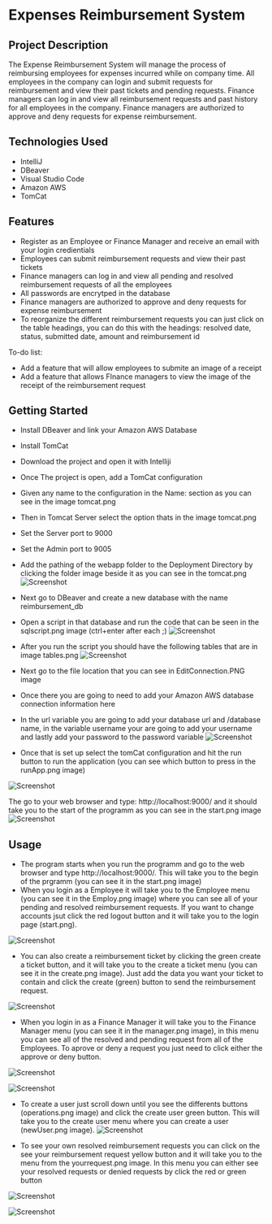 # Expenses Reimbursement System
## Project Description
The Expense Reimbursement System will manage the process of reimbursing employees for expenses incurred while on company time. All employees in the company can login and submit requests for reimbursement and view their past tickets and pending requests. Finance managers can log in and view all reimbursement requests and past history for all employees in the company. Finance managers are authorized to approve and deny requests for expense reimbursement.
## Technologies Used
* IntelliJ
* DBeaver
* Visual Studio Code
* Amazon AWS
* TomCat
## Features
* Register as an Employee or Finance Manager and receive an email with your login credientials
* Employees can submit reimbursement requests and view their past tickets
* Finance managers can log in and view all pending and resolved reimbursement requests of all the employees
* All passwords are encrytped in the database
* Finance managers are authorized to approve and deny requests for expense reimbursement
* To reorganize the different reimbursement requests you can just click on the table headings, you can do this with the headings: resolved date, status, submitted date, amount and reimbursement id

To-do list:
* Add a feature that will allow employees to submite an image of a receipt
* Add a feature that allows FInance managers to view the image of the receipt of the reimbursement request

## Getting Started
* Install DBeaver and link your Amazon AWS Database
* Install TomCat
* Download the project and open it with Intelliji
* Once The project is open, add a TomCat configuration
* Given any name to the configuration in the Name: section as you can see in the image tomcat.png
* Then in Tomcat Server select the option thats in the image tomcat.png
* Set the Server port to 9000
* Set the Admin port to 9005 
* Add the pathing of the webapp folder to the Deployment Directory by clicking the folder image beside it as you can see in the tomcat.png
![Screenshot](tomcat.PNG) 

* Next go to DBeaver and create a new database with the name reimbursement_db
* Open a script in that database and run the code that can be seen in the sqlscript.png image (ctrl+enter after each ;)
![Screenshot](sqlscript.PNG) 

* After you run the script you should have the following tables that are in image tables.png
![Screenshot](tables.PNG) 

* Next go to the file location that you can see in EditConnection.PNG image
* Once there you are going to need to add your Amazon AWS database connection information here
* In the url variable you are going to add your database url and /database name, in the variable username your are going to add your username and lastly add your password to the password variable 
![Screenshot](EditConnection.PNG) 

* Once that is set up select the tomCat configuration and hit the run button to run the application (you can see which button to press in the runApp.png image)

![Screenshot](runApp.PNG) 

The go to your web browser and type: http://localhost:9000/ and it should take you to the start of the programm as you can see in the start.png image
![Screenshot](start.PNG)

## Usage
* The program starts when you run the programm and go to the web browser and type http://localhost:9000/. This will take you to the begin of the prgramm (you can see it in the start.png image)
* When you login as a Employee it will take you to the Employee menu (you can see it in the Employ.png image) where you can see all of your pending and resolved reimbursement requests. If you want to change accounts jsut click the red logout button and it will take you to the login page (start.png). 

![Screenshot](Employ.PNG) 
* You can also create a reimbursement ticket by clicking the green create a ticket button, and it will take you to the create a ticket menu (you can see it in the create.png image). Just add the data you want your ticket to contain and click the create (green) button to send the reimbursement request. 

![Screenshot](create.PNG)

* When you login in as a Finance Manager it will take you to the Finance Manager menu (you can see it in the manager.png image), in this menu you can see all of the resolved and pending request from all of the Employees. To aprove or deny a request you just need to click either the approve or deny button.

![Screenshot](manager.PNG)


![Screenshot](operations.PNG)
* To create a user just scroll down until you see the differents buttons (operations.png image) and click the create user green button. This will take you to the create user menu where you can create a user (newUser.png image).
![Screenshot](newUser.PNG)

* To see your own resolved reimbursement requests you can click on the see your reimbursement request yellow button and it will take you to the menu from the yourrequest.png image. In this menu you can either see your resolved requests or denied requests by click the red or green button

![Screenshot](yourrequest.PNG)

![Screenshot](yourrequest2.PNG)


